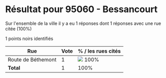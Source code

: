 # Résultat pour 95060 - Bessancourt

Sur l'ensemble de la ville il y a eu 1 réponses dont 1 réponses avec une rue citée (100%)

1 points noirs identifiés

| Rue | Vote | % / les rues cités|
|-----|------|-------------------|
| Route de Béthemont | 1 | <img src="../../img/bar_100.gif" />&nbsp;100%|
| **Total** | 1 | 100%|
